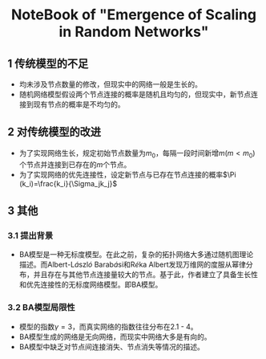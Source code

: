 # <center>NoteBook of "Emergence of Scaling in Random Networks"</center>
## 1 传统模型的不足
- 均未涉及节点数量的修改，但现实中的网络一般是生长的。
- 随机网络模型假设两个节点连接的概率是随机且均匀的，但现实中，新节点连接到现有节点的概率是不均匀的。

## 2 对传统模型的改进
- 为了实现网络生长，规定初始节点数量为$m_0$，每隔一段时间新增$m(m<m_0)$个节点并连接到已存在的$m$个节点。
- 为了实现网络的优先连接性，设定新节点与已存在节点连接的概率$\Pi (k_i)=\frac{k_i}{\Sigma_jk_j}$

## 3 其他
### 3.1 提出背景
- BA模型是一种无标度模型。在此之前，复杂的拓扑网络大多通过随机图理论描述。而Albert-L$\acute{a}$szl$\acute{o}$ Barab$\acute{a}$si和R$\acute{e}$ka Albert发现万维网的度服从幂律分布，并且存在与其他节点连接量较大的节点。基于此，作者建立了具备生长性和优先连接性的无标度网络模型。即BA模型。

### 3.2 BA模型局限性
- 模型的指数$\gamma=3$，而真实网络的指数往往分布在2.1 - 4。
- BA模型生成的网络是无向网络，而现实中网络大多是有向的。
- BA模型中缺乏对节点间连接消失、节点消失等情况的描述。